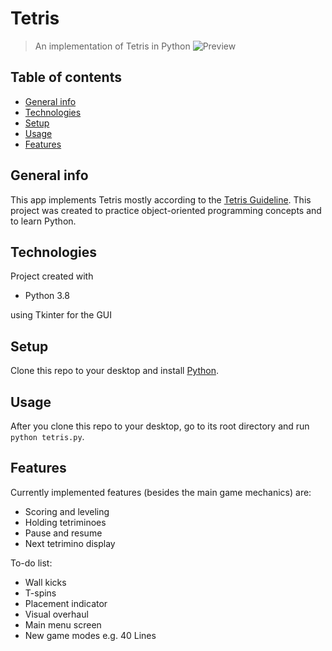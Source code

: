 # Tetris
> An implementation of Tetris in Python
![Preview](https://i.imgur.com/oZHcaai.png)

## Table of contents
* [General info](#general-info)
* [Technologies](#technologies)
* [Setup](#setup)
* [Usage](#usage)
* [Features](#features)

## General info
This app implements Tetris mostly according to the [Tetris Guideline](https://tetris.fandom.com/wiki/Tetris_Guideline). This project was created to practice object-oriented programming concepts and to learn Python.

## Technologies
Project created with
* Python 3.8

using Tkinter for the GUI

## Setup
Clone this repo to your desktop and install [Python](https://www.python.org/downloads/).

## Usage
After you clone this repo to your desktop, go to its root directory and run `python tetris.py`.

## Features
Currently implemented features (besides the main game mechanics) are:
* Scoring and leveling
* Holding tetriminoes
* Pause and resume
* Next tetrimino display

To-do list:
* Wall kicks
* T-spins
* Placement indicator
* Visual overhaul
* Main menu screen
* New game modes e.g. 40 Lines